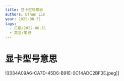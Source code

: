 ```yaml
---
title: 显卡型号意思
authors: Ethan Lin
year: 2022-08-31 
tags:
  - 日期/2022-08-31 
  - 类型/笔记 
---
```



# 显卡型号意思





![[034A09A6-CA7D-45D6-B91E-0C14ADC2BF3E.jpeg]]